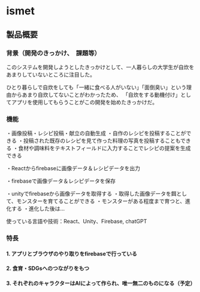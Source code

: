 # ismet

## 製品概要

### 背景（開発のきっかけ、　課題等）

このシステムを開発しようとしたきっかけとして、一人暮らしの大学生が自炊をあまりしていないところに注目した。

ひとり暮らしで自炊をしても「一緒に食べる人がいない」「面倒臭い」という理由からあまり自炊してないことがわかったため、
「自炊をする動機付け」としてアプリを使用してもらうことがこの開発を始めたきっかけだ。

### 機能

・画像投稿・レシピ投稿・献立の自動生成
  ・自作のレシピを投稿することができる
  ・投稿された既存のレシピを見て作った料理の写真を投稿することもできる
  ・食材や調味料をテキストフィールドに入力することでレシピの提案を生成できる

・Reactからfirebaseに画像データ＆レシピデータを出力

・firebaseで画像データ＆レシピデータを保存

・unityでfirebaseから画像データを取得する
  ・取得した画像データを餌として、モンスターを育てることができる
    ・モンスターがある程度まで育つと、進化する
    ・進化した後は...


使っている言語や技術：React、Unity、Firebase, chatGPT

### 特長

#### 1. アプリとブラウザのやり取りをfirebaseで行っている
#### 2. 食育・SDGsへのつながりをもつ
#### 3. それぞれのキャラクターはAIによって作られ、唯一無二のものになる（予定）